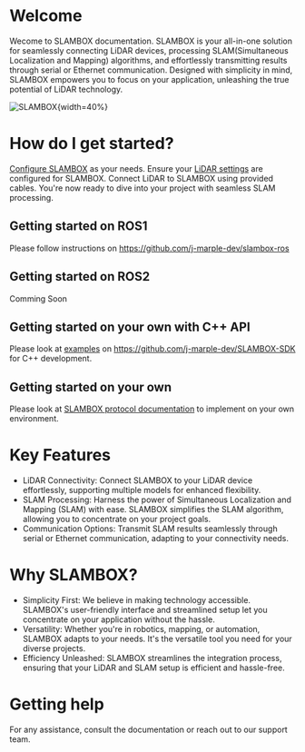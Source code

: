 # Welcome
Wecome to SLAMBOX documentation. SLAMBOX is your all-in-one solution for seamlessly connecting LiDAR devices, processing SLAM(Simultaneous Localization and Mapping) algorithms, and effortlessly transmitting results through serial or Ethernet communication. Designed with simplicity in mind, SLAMBOX empowers you to focus on your application, unleashing the true potential of LiDAR technology.

![SLAMBOX](sbox_board_rev2.png){width=40%}

# How do I get started?

[Configure SLAMBOX](SLAMBOXSetting.html) as your needs.
Ensure your [LiDAR settings](LiDARSetting.html) are configured for SLAMBOX.
Connect LiDAR to SLAMBOX using provided cables.
You're now ready to dive into your project with seamless SLAM processing.

## Getting started on ROS1
Please follow instructions on https://github.com/j-marple-dev/slambox-ros

## Getting started on ROS2
Comming Soon

## Getting started on your own with C++ API
Please look at [examples](https://github.com/j-marple-dev/SLAMBOX-SDK/tree/main/examples) on https://github.com/j-marple-dev/SLAMBOX-SDK for C++ development.

## Getting started on your own
Please look at [SLAMBOX protocol documentation](SLAMBOX_Protocol.pdf) to implement on your own environment.


# Key Features

* LiDAR Connectivity: Connect SLAMBOX to your LiDAR device effortlessly, supporting multiple models for enhanced flexibility.
* SLAM Processing: Harness the power of Simultaneous Localization and Mapping (SLAM) with ease. SLAMBOX simplifies the SLAM algorithm, allowing you to concentrate on your project goals.
* Communication Options: Transmit SLAM results seamlessly through serial or Ethernet communication, adapting to your connectivity needs.

# Why SLAMBOX?

* Simplicity First: We believe in making technology accessible. SLAMBOX's user-friendly interface and streamlined setup let you concentrate on your application without the hassle.
* Versatility: Whether you're in robotics, mapping, or automation, SLAMBOX adapts to your needs. It's the versatile tool you need for your diverse projects.
* Efficiency Unleashed: SLAMBOX streamlines the integration process, ensuring that your LiDAR and SLAM setup is efficient and hassle-free.


# Getting help
For any assistance, consult the documentation or reach out to our support team.


